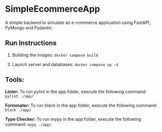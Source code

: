 # SimpleEcommerceApp

A simple backend to simulate an e-commerce application using FastAPI, PyMongo and Pydantic.

## Run Instructions

1. Building the images:
   `docker compose build`

2. Launch server and databases:
   `docker compose up -d`

## Tools:

**Linter:**
To run pylint in the app folder, execute the following command: `pylint ./app/`

**Formmater:**
To run black in the app folder, execute the following command: `black ./app/`

**Type Checker:**
To run mypy in the app folder, execute the following command: `mypy ./app/`
